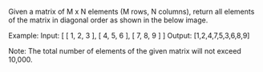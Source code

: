 Given a matrix of M x N elements (M rows, N columns), return all elements of the matrix in diagonal order as shown in the below image.

Example:
Input:
[
[ 1, 2, 3 ],
[ 4, 5, 6 ],
[ 7, 8, 9 ]
]
Output: [1,2,4,7,5,3,6,8,9]

Note:
The total number of elements of the given matrix will not exceed 10,000.
